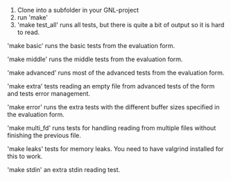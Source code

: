 1. Clone into a subfolder in your GNL-project
2. run 'make'
3. 'make test_all' runs all tests, but there is quite a bit of output so it is hard to read.


'make basic' runs the basic tests from the evaluation form.

'make middle' runs the middle tests from the evaluation form.

'make advanced' runs most of the advanced tests from the evaluation form.

'make extra' tests reading an empty file from advanced tests of the form and tests error management.

'make error' runs the extra tests with the different buffer sizes specified in the evaluation form.

'make multi_fd' runs tests for handling reading from multiple files without finishing the previous file.

'make leaks' tests for memory leaks. You need to have valgrind installed for this to work.

'make stdin' an extra stdin reading test.
